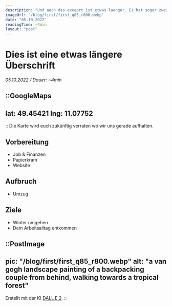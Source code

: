 ```yaml
---
description: "Und auch das exceprt ist etwas laenger. Es hat sogar zwei ganze Saetze."
imageUrl: '/blog/first/first_q85_r800.webp'
date: "05.10.2022"
readingTime: ~4min
layout: "post"
---
```

# Dies ist eine etwas längere Überschrift

_05.10.2022 / Dauer: ~4min_

::GoogleMaps
---
lat: 49.45421
lng: 11.07752
---
::
Die Karte wird euch zukünftig verraten wo wir uns gerade aufhalten.

## Vorbereitung
- Job & Finanzen
- Papierkram
- Website


## Aufbruch
- Umzug


## Ziele
- Winter umgehen
- Dem Arbeitsalltag entkommen


::PostImage
---
pic: "/blog/first/first_q85_r800.webp"
alt: "a van gogh landscape painting of a backpacking couple from behind, walking towards a tropical forest"
---
Erstellt mit der KI [DALL·E 2](https://openai.com/dall-e-2/).
::
